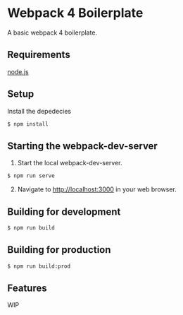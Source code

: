 # Webpack 4 Boilerplate

A basic webpack 4 boilerplate.

## Requirements
[node.js](https://nodejs.org/)

## Setup
Install the depedecies
```sh
$ npm install
```

## Starting the webpack-dev-server
1. Start the local webpack-dev-server.
```sh
$ npm run serve
```

2. Navigate to [http://localhost:3000](http://localhost:3000) in your web browser.

## Building for development
```sh
$ npm run build
```

## Building for production
```sh
$ npm run build:prod
```

## Features
WIP